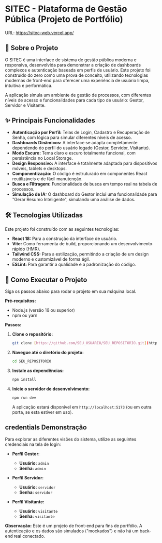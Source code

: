 # SITEC - Plataforma de Gestão Pública (Projeto de Portfólio)

URL: https://sitec-web.vercel.app/

## 📖 Sobre o Projeto

O SITEC é uma interface de sistema de gestão pública moderna e responsiva, desenvolvida para demonstrar a criação de dashboards complexos e autenticação baseada em perfis de usuário. Este projeto foi construído do zero como uma prova de conceito, utilizando tecnologias modernas de front-end para oferecer uma experiência de usuário limpa, intuitiva e performática.

A aplicação simula um ambiente de gestão de processos, com diferentes níveis de acesso e funcionalidades para cada tipo de usuário: Gestor, Servidor e Visitante.

## ✨ Principais Funcionalidades

* **Autenticação por Perfil:** Telas de Login, Cadastro e Recuperação de Senha, com lógica para simular diferentes níveis de acesso.
* **Dashboards Dinâmicos:** A interface se adapta completamente dependendo do perfil do usuário logado (Gestor, Servidor, Visitante).
* **Modo Escuro:** Tema claro e escuro totalmente funcional, com persistência no Local Storage.
* **Design Responsivo:** A interface é totalmente adaptada para dispositivos móveis, tablets e desktops.
* **Componentização:** O código é estruturado em componentes React reutilizáveis e de fácil manutenção.
* **Busca e Filtragem:** Funcionalidade de busca em tempo real na tabela de processos.
* **Simulação de IA:** O dashboard do Gestor inclui uma funcionalidade para "Gerar Resumo Inteligente", simulando uma análise de dados.

## 🛠️ Tecnologias Utilizadas

Este projeto foi construído com as seguintes tecnologias:

* **React 18:** Para a construção da interface de usuário.
* **Vite:** Como ferramenta de build, proporcionando um desenvolvimento rápido (HMR).
* **Tailwind CSS:** Para a estilização, permitindo a criação de um design moderno e customizável de forma ágil.
* **ESLint:** Para garantir a qualidade e a padronização do código.

## 🚀 Como Executar o Projeto

Siga os passos abaixo para rodar o projeto em sua máquina local.

**Pré-requisitos:**
* Node.js (versão 16 ou superior)
* npm ou yarn

**Passos:**

1.  **Clone o repositório:**
    ```bash
    git clone [https://github.com/SEU_USUARIO/SEU_REPOSITORIO.git](https://github.com/SEU_USUARIO/SEU_REPOSITORIO.git)
    ```

2.  **Navegue até o diretório do projeto:**
    ```bash
    cd SEU_REPOSITORIO
    ```

3.  **Instale as dependências:**
    ```bash
    npm install
    ```

4.  **Inicie o servidor de desenvolvimento:**
    ```bash
    npm run dev
    ```
    A aplicação estará disponível em `http://localhost:5173` (ou em outra porta, se esta estiver em uso).

##  credentials Demonstração

Para explorar as diferentes visões do sistema, utilize as seguintes credenciais na tela de login:

* **Perfil Gestor:**
    * **Usuário:** `admin`
    * **Senha:** `admin`

* **Perfil Servidor:**
    * **Usuário:** `servidor`
    * **Senha:** `servidor`

* **Perfil Visitante:**
    * **Usuário:** `visitante`
    * **Senha:** `visitante`

**Observação:** Este é um projeto de front-end para fins de portfólio. A autenticação e os dados são simulados ("mockados") e não há um back-end real conectado.
